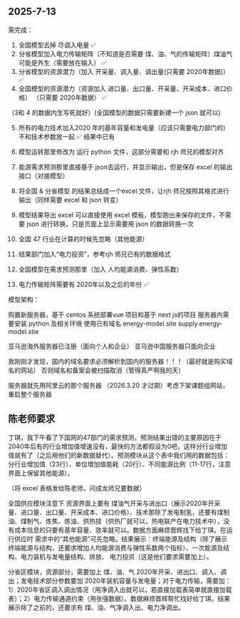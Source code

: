 ## 2025-7-13 ##

需完成：

1. 全国模型去掉 尽调入电量   ✅
2. 分省模型加入电力传输矩阵（不知道是否需要 煤、油、气的传输矩阵）煤油气可能是外生（需要放在输入） ✅
3. 分省模型的资源潜力（加入 开采量、调入量、调出量(只需要 2020年数据)） ✅
4. 全国模型的资源潜力（资源加入 进口量、出口量、开采量、开采成本、进口价格） （只需要 2020年数据） ✅

（3和 4 的数据内生写死就好）(全国模型的数据只需要新建一个 json 就可以)

5. 所有的电力技术加入2020 年的基年容量和发电量（应该只需要电力部门的）不和技术参数放一起 ✅ 结果中已有

6. 模型运转那里修改为 运行 python 文件，这部分需要和 rjh 师兄的模型对齐
7. 能源需求预测那里直接基于 json去运行，并显示输出，但是保存 excel 的输出接口（对接模型）
8. 将全国 & 分省模型 的结果总结成一个excel 文件，让rjh 师兄按照其格式进行输出（同样需要 excel 和 json 转变）
9. 模型结果导出 excel 可以直接使用 excel 模板，模型跑出来保存的文件，不需要 json 进行转换，只是页面上显示需要用 json 的数据转换一次
10. 全国 47 行业在计算的时候先忽略（其他能源）
11. 结果部门加入“电力投资”，参考rjh 师兄已有的数据格式
12. 全国模型在需求预测那里（加入 人均能源消费、弹性系数）

13. 电力传输矩阵需要有 2020年以及之后的年份 ✅


模型架构：

购置新服务器，基于 centos 系统部署vue 项目和基于 next js的项目
服务器内需要安装 python 及相关环境
使用已有域名 energy-model.site     supply.energy-model.stie


亚马逊海外服务器已注册（面向个人和企业）
亚马逊中国服务器只面向企业

我刚刚才发现，国内的域名要求必须解析到国内的服务器！！！（最好就是购买域名的网站）
否则域名和备案会被扫描取消（管得真严啊我的天）

服务器就先用阿里云的那个服务器 （2026.3.20 才过期）考虑下架课题组网站，重启整个服务器


## 陈老师要求 ##

丁琪，我下午看了下国网的47部门的需求预测，预测结果出错的主要原因在于2040年后有的行业增加值增速没有，最快的方法都假设为0吧，这样分行业增加值就有了（之后用他们的新数据替代）。预测模块从这个表中我们用的数据包括：分行业增加值（23行）、单位增加值能耗（20行）、不同能源比例（11-17行，注意界面上保留其他能源）。

（将 excel 表格发给陈老师，问成龙师兄要数据）


全国供应模块注意下 资源界面上要有 煤油气开采与进出口（展示2020年开采量、进口量、出口量、开采成本、进口价格）、技术那除了发电制氢，还要有煤制油、煤制气、炼焦、炼油、供热技（供热厂就可以，热电联产在电力技术中），没有成本信息的只要有基年容量、效率就可以。数据方面麻烦晋辉找下给丁琪。在运行供应时 需求中的“其他能源”可先忽略。结果展示：终端能源及结构（除了展示终端能源与结构，还要求增加人均能源消费与弹性系数两个指标）、一次能源及结构、电力装机与发电量结构、排放、 电力投资（这是他们要求需要加上）。



分省区模块，资源部分，需要加上 煤、油、气 2020年开采、进出口、调入、调出；发电技术部分参数要加 2020年装机容量与发电量；对于电力传输，需要加：1）2020年省区调入调出情况（用净调入出就可以，若直接加载表简单就直接加载表）；2）电力传输通道约束（用张强数据）。数据麻烦晋辉帮忙找好给丁琪。结果展示除了之前的，还要求有 煤、油、气净调入出、电力净调出。